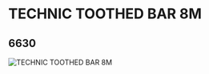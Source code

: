 # TECHNIC TOOTHED BAR 8M
## 6630
![TECHNIC TOOTHED BAR 8M](https://lc-www-live-s.legocdn.com/media/bricks/5/2/4275503.jpg)